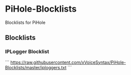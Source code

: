 # PiHole-Blocklists
Blocklists for PiHole

## Blocklists

### IPLogger Blocklist

´´´ https://raw.githubusercontent.com/xVoiceSyntax/PiHole-Blocklists/master/iploggers.txt ´´´
